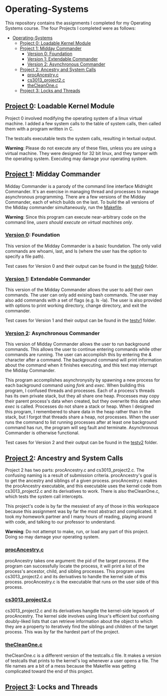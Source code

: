# Operating-Systems
This repository contains the assignments I completed for my Operating Systems course. The four Projects I completed were as follows:
- [Operating-Systems](#operating-systems)
  - [Project 0: Loadable Kernel Module](#project-0-loadable-kernel-module)
  - [Project 1: Midday Commander](#project-1-midday-commander)
    - [Version 0: Foundation](#version-0-foundation)
    - [Version 1: Extendable Commander](#version-1-extendable-commander)
    - [Version 2: Asynchronous Commander](#version-2-asynchronous-commander)
  - [Project 2: Ancestry and System Calls](#project-2-ancestry-and-system-calls)
    - [procAncestry.c](#procancestryc)
    - [cs3013_project2.c](#cs3013project2c)
    - [theCleanOne.c](#thecleanonec)
  - [Project 3: Locks and Threads](#project-3-locks-and-threads)

## [Project 0](https://github.com/mastlouis/Operating-Systems/tree/master/p0): Loadable Kernel Module

Project 0 involved modifying the operating system of a linux virtual machine. I added a few system calls to the table of system calls, then called them with a program written in C.

The testcalls executable tests the system calls, resulting in textual output.

**Warning**: Please do not execute any of these files, unless you are using a virtual machine. They were designed for 32 bit linux, and they tamper with the operating system. Executing may damage your operating system.

## [Project 1](https://github.com/mastlouis/Operating-Systems/tree/master/p1): Midday Commander

Midday Commander is a parody of the command line interface Midnight Commander. It's an exercise in managing thread and processes to manage asynchronous programming. There are a few versions of the Midday Commander, each of which builds on the last. To build the all versions of the Midday commander simultaneously, run the [Makefile](https://github.com/mastlouis/Operating-Systems/blob/master/p1/Makefile).

**Warning**: Since this program can execute near-arbitrary code on the command line, *users should execute on virtual machines only*.

### [Version 0](https://github.com/mastlouis/Operating-Systems/blob/master/p1/mc0.c): Foundation

This version of the Midday Commander is a basic foundation. The only valid commands are whoami, last, and ls (where the user has the option to specify a file path).

Test cases for Version 0 and their output can be found in the [testv0](https://github.com/mastlouis/Operating-Systems/tree/master/p1/testv0) folder.

### [Version 1](https://github.com/mastlouis/Operating-Systems/blob/master/p1/mc1.c): Extendable Commander

This version of the Midday Commander allows the user to add their own commands. The user can only add exising bash commands. The user may also add commands with a set of flags (e.g. ls -la). The user is also provided with options to print working directory, change directory, and exit the commander.

Test cases for Version 1 and their output can be found in the [testv1](https://github.com/mastlouis/Operating-Systems/tree/master/p1/testv1) folder.

### [Version 2](https://github.com/mastlouis/Operating-Systems/blob/master/p1/mc2.c): Asynchronous Commander

This version of Midday Commander allows the user to run background commands. This allows the user to continue entering commands while other commands are running. The user can accomplish this by entering the *&* character after a command. The background command will print information about the command when it finishes executing, and this text may interrupt the Midday Commander.

This program accomplishes asynchronysity by spawning a new process for each background command using *fork* and *exec*. When building this program, I confused threads and processes. Each of a process's threads has its own private stack, but they all share one heap. Processes may copy their parent process's data when created, but they overwrite this data when *exec* is called. Processes do not share a stack or heap. When I designed this program, I remembered to share data in the heap rather than in the stack, but I forgot that threads share a heap, not processes. When the user runs the command to list running processes after at least one background command has run, the program will seg fault and terminate. Asynchronous Commander is otherwise functional.

Test cases for Version 2 and their output can be found in the [testv2](https://github.com/mastlouis/Operating-Systems/tree/master/p1/testv2) folder.

## [Project 2](https://github.com/mastlouis/Operating-Systems/tree/master/p2): Ancestry and System Calls

Project 2 has two parts: procAncestry.c and cs3013_project2.c. The confusing naming is a result of submission criteria. procAncestry's goal is to get the ancestry and siblings of a given process. procAncestry.c makes the procAncestry executable, and this executable uses the kernel code from cs3013_project2.c and its derivatives to work. There is also theCleanOne.c, which tests the system call intercepts.

This project's code is by far the messiest of any of those in this workspace because this assignment was by far the most abstract and complicated. It took my homework partner and I many hours of reading, playing around with code, and talking to our professor to understand.

**Warning**: Do not attempt to make, run, or load any part of this project. Doing so may damage your operating system.

### [procAncestry.c](https://github.com/mastlouis/Operating-Systems/blob/master/p2/exe/procAncestry.c)

procAncestry takes one argument: the pid of the target process. If the program can successfully locate the process, it will print a list of the process's ancestor, child, and sibling processes. This program uses cs3013_project2.c and its derivatives to handle the kernel side of this process. procAncestry.c is the executable that runs on the user side of this process.

### [cs3013_project2.c](https://github.com/mastlouis/Operating-Systems/blob/master/p2/cs3013_project2.c)

cs3013_project2.c and its derivatives hangdle the kernel-side legwork of procAncestry. The kernel side involves using linux's efficient but confusing doubly-liked lists that can retrieve information about the object to which they are a property to iteratively find the siblings and children of the target process. This was by far the hardest part of the project.

### [theCleanOne.c](https://github.com/mastlouis/Operating-Systems/blob/master/p2/theCleanOne.c)

theCleanOne.c is a different version of the testcalls.c file. It makes a version of testcalls that prints to the kernel's log whenever a user opens a file. The file names are a bit of a mess because the Makefile was getting complicated toward the end of this project.

## [Project 3](https://github.com/mastlouis/Operating-Systems/tree/master/p3): Locks and Threads

